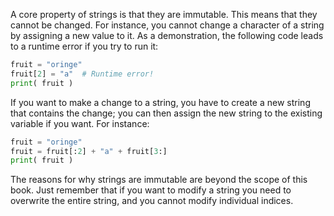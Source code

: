 A core property of strings is that they are immutable. This means that
they cannot be changed. For instance, you cannot change a character of a
string by assigning a new value to it. As a demonstration, the following
code leads to a runtime error if you try to run it:

```python
fruit = "oringe"
fruit[2] = "a"  # Runtime error!
print( fruit )
```

If you want to make a change to a string, you have to create a new
string that contains the change; you can then assign the new string to
the existing variable if you want. For instance:

```python
fruit = "oringe"
fruit = fruit[:2] + "a" + fruit[3:]
print( fruit )
```

The reasons for why strings are immutable are beyond the scope of this
book. Just remember that if you want to modify a string you need to
overwrite the entire string, and you cannot modify individual indices.
